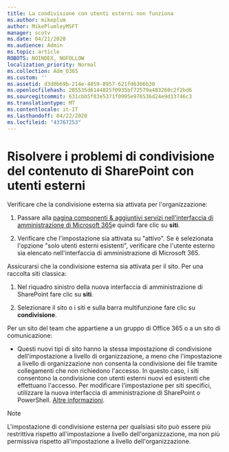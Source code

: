 ```yaml
---
title: La condivisione con utenti esterni non funziona
ms.author: mikeplum
author: MikePlumleyMSFT
manager: scotv
ms.date: 04/21/2020
ms.audience: Admin
ms.topic: article
ROBOTS: NOINDEX, NOFOLLOW
localization_priority: Normal
ms.collection: Adm_O365
ms.custom: ''
ms.assetid: d3d0b69b-214e-4859-8957-621fd6306b30
ms.openlocfilehash: 285535d6144825f0935bf72579a483260c2f2bd6
ms.sourcegitcommit: 631cbb5f03e5371f0995e976536d24e9d13746c3
ms.translationtype: MT
ms.contentlocale: it-IT
ms.lasthandoff: 04/22/2020
ms.locfileid: "43767253"
---
```

# <a name="fix-problems-sharing-sharepoint-content-with-external-users"></a>Risolvere i problemi di condivisione del contenuto di SharePoint con utenti esterni

Verificare che la condivisione esterna sia attivata per l'organizzazione:
  
1. Passare alla [pagina componenti &amp; aggiuntivi servizi nell'interfaccia di amministrazione di Microsoft 365](https://portal.office.com/adminportal/home#/Settings/ServicesAndAddIns)e quindi fare clic su **siti**.
    
2. Verificare che l'impostazione sia attivata su "attivo". Se è selezionata l'opzione "solo utenti esterni esistenti", verificare che l'utente esterno sia elencato nell'interfaccia di amministrazione di Microsoft 365.
    
Assicurarsi che la condivisione esterna sia attivata per il sito. Per una raccolta siti classica:
  
1. Nel riquadro sinistro della nuova interfaccia di amministrazione di SharePoint fare clic su **siti**.
    
2. Selezionare il sito o i siti e sulla barra multifunzione fare clic su **condivisione**.
    
Per un sito del team che appartiene a un gruppo di Office 365 o a un sito di comunicazione:
  
- Questi nuovi tipi di sito hanno la stessa impostazione di condivisione dell'impostazione a livello di organizzazione, a meno che l'impostazione a livello di organizzazione non consenta la condivisione dei file tramite collegamenti che non richiedono l'accesso. In questo caso, i siti consentono la condivisione con utenti esterni nuovi ed esistenti che effettuano l'accesso. Per modificare l'impostazione per siti specifici, utilizzare la nuova interfaccia di amministrazione di SharePoint o PowerShell. [Altre informazioni](https://go.microsoft.com/fwlink/?linkid=871863).
    
> [!NOTE]
> L'impostazione di condivisione esterna per qualsiasi sito può essere più restrittiva rispetto all'impostazione a livello dell'organizzazione, ma non più permissiva rispetto all'impostazione a livello dell'organizzazione. 
  

